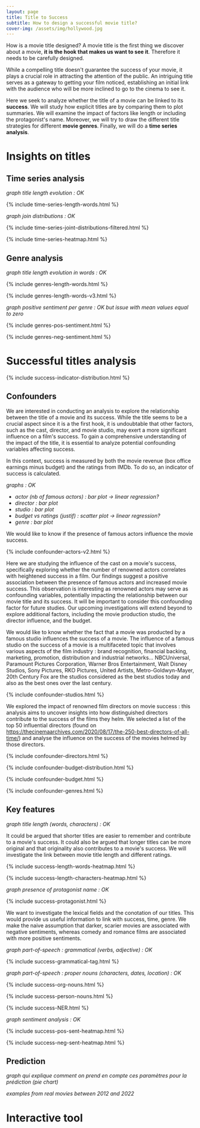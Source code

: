 ```yaml
---
layout: page
title: Title to Success
subtitle: How to design a successful movie title?
cover-img: /assets/img/hollywood.jpg
---
```


How is a movie title designed? A movie title is the first thing we discover about a movie, **it is the hook that makes us want to see it**. Therefore it needs to be carefully designed.

While a compelling title doesn't guarantee the success of your movie, it plays a crucial role in attracting the attention of the public. An intriguing title serves as a gateway to getting your film noticed, establishing an initial link with the audience who will be more inclined to go to the cinema to see it.

Here we seek to analyze whether the title of a movie can be linked to its **success**. We will study how explicit titles are by comparing them to plot summaries. We will examine the impact of factors like length or including the protagonist's name. Moreover, we will try to draw the different title strategies for different **movie genres**. Finally, we will do a **time series analysis**.

# Insights on titles

## Time series analysis

*graph title length evolution : OK*

{% include time-series-length-words.html %}

*graph join distributions : OK*

{% include time-series-joint-distributions-filtered.html %}

{% include time-series-heatmap.html %}

## Genre analysis

*graph title length evolution in words : OK*

{% include genres-length-words.html %}

{% include genres-length-words-v3.html %}

*graph positive sentiment per genre : OK but issue with mean values equal to zero*

{% include genres-pos-sentiment.html %}

{% include genres-neg-sentiment.html %}
 
# Successful titles analysis

{% include success-indicator-distribution.html %}

## Confounders
We are interested in conducting an analysis to explore the relationship between the title of a movie and its success. While the title seems to be a crucial aspect since it is a the first hook, it is undoubtable that other factors, such as the cast, director, and movie studio, may exert a more significant influence on a film's success. To gain a comprehensive understanding of the impact of the title, it is essential to analyze potential confounding variables affecting success.

In this context, success is measured by both the movie revenue (box office earnings minus budget) and the ratings from IMDb. To do so, an indicator of success is calculated.


*graphs : OK*
- *actor (nb of famous actors) : bar plot -> linear regression?*
- *director : bar plot*
- *studio  : bar plot*
- *budget vs ratings (justif) : scatter plot -> linear regression?*
- *genre : bar plot*

We would like to know if the presence of famous actors influence the movie success.

{% include confounder-actors-v2.html %}

Here we are studying the influence of the cast on a movie's success, specifically exploring whether the number of renowned actors correlates with heightened success in a film. Our findings suggest a positive association between the presence of famous actors and increased movie success. This observation is interesting as renowned actors may serve as confounding variables, potentially impacting the relationship between our movie title and its success. It will be important to consider this confounding factor for future studies. Our upcoming investigations will extend beyond to explore additional factors, including the movie production studio, the director influence, and the budget.


We would like to know whether the fact that a movie was producted by a famous studio influences the success of a movie. The influence of a famous studio on the success of a movie is a multifaceted topic that involves various aspects of the film industry : brand recognition, financial backing, marketing, promotion, distribution and industrial networks... NBCUniversal, Paramount Pictures Corporation, Warner Bros Entertainment, Walt Disney Studios, Sony Pictures, RKO Pictures, United Artists, Metro-Goldwyn-Mayer, 20th Century Fox are the studios considered as the best studios today and also as the best ones over the last century.

{% include confounder-studios.html %}


We explored the impact of renowned film directors on movie success : this analysis aims to uncover insights into how distinguished directors contribute to the success of the films they helm. We selected a list of the top 50 influential directors (found on https://thecinemaarchives.com/2020/08/17/the-250-best-directors-of-all-time/) and analyse the influence on the success of the movies helmed by those directors.

{% include confounder-directors.html %}



{% include confounder-budget-distribution.html %}

{% include confounder-budget.html %}

{% include confounder-genres.html %}

## Key features

*graph title length (words, characters) : OK*

It could be argued that shorter titles are easier to remember and contribute to a movie's success. It could also be argued that longer titles can be more original and that originality also contributes to a movie's success. We will investigate the link between movie title length and different ratings.

{% include success-length-words-heatmap.html %}

{% include success-length-characters-heatmap.html %}

*graph presence of protagonist name : OK*

{% include success-protagonist.html %}


We want to investigate the lexical fields and the conotation of our titles. This would provide us useful information to link with success, time, genre. We make the naive assumption that darker, scarier movies are associated with negative sentiments, whereas comedy and romance films are associated with more positive sentiments.

*graph part-of-speech : grammatical (verbs, adjective) : OK*

{% include success-grammatical-tag.html %}

*graph part-of-speech : proper nouns (characters, dates, location) : OK*

{% include success-org-nouns.html %}

{% include success-person-nouns.html %}

{% include success-NER.html %}

*graph sentiment analysis : OK*

{% include success-pos-sent-heatmap.html %}

{% include success-neg-sent-heatmap.html %}

## Prediction

*graph qui explique comment on prend en compte ces paramètres pour la prédiction (pie chart)*

*examples from real movies between 2012 and 2022*

# Interactive tool
